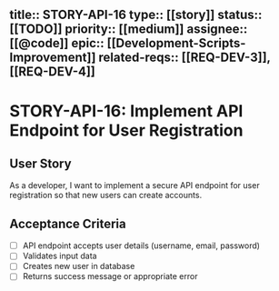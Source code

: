 title:: STORY-API-16
type:: [[story]]
status:: [[TODO]]
priority:: [[medium]]
assignee:: [[@code]]
epic:: [[Development-Scripts-Improvement]]
related-reqs:: [[REQ-DEV-3]], [[REQ-DEV-4]]
---
# STORY-API-16: Implement API Endpoint for User Registration

## User Story
As a developer, I want to implement a secure API endpoint for user registration so that new users can create accounts.

## Acceptance Criteria
- [ ] API endpoint accepts user details (username, email, password)
- [ ] Validates input data
- [ ] Creates new user in database
- [ ] Returns success message or appropriate error